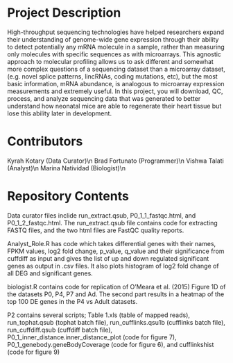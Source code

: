 # Project Description

High-throughput sequencing technologies have helped researchers expand their understanding of genome-wide gene expression through their ability to detect potentially any mRNA molecule in a sample, rather than measuring only molecules with specific sequences as with microarrays. This agnostic approach to molecular profiling allows us to ask different and somewhat more complex questions of a sequencing dataset than a microarray dataset, (e.g. novel splice patterns, lincRNAs, coding mutations, etc), but the most basic information, mRNA abundance, is analogous to microarray expression measurements and extremely useful. In this project, you will download, QC, process, and analyze sequencing data that was generated to better understand how neonatal mice are able to regenerate their heart tissue but lose this ability later in development.
# Contributors

Kyrah Kotary (Data Curator)\n
Brad Fortunato (Programmer)\n
Vishwa Talati (Analyst)\n
Marina Natividad (Biologist)\n

# Repository Contents
Data curator files inclide run_extract.qsub, P0_1_1_fastqc.html, and P0_1_2_fastqc.html. The run_extract.qsub file contains code for extracting FASTQ files, and the two html files are FastQC quality reports.

Analyst_Role.R has code which takes differential genes with their names, FPKM values, log2 fold change, p_value, q_value and their significance from cuffdiff as input and gives the list of up and down regulated significant genes as output in .csv files. It also plots histogram of log2 fold change of all DEG and significant genes.

biologist.R contains code for replication of O’Meara et al. (2015) Figure 1D of the datasets P0, P4, P7 and Ad. The second part results in a heatmap of the top 100 DE genes in the P4 vs Adult datasets.

P2 contains several scripts; Table 1.xls (table of mapped reads), run_tophat.qsub (tophat batch file), run_cufflinks.qsu1b (cufflinks batch file), run_cuffdiff.qsub (cuffdiff batch file), P0_1_inner_distance.inner_distance_plot (code for figure 7), P0_1_genebody.geneBodyCoverage (code for figure 6), and cufflinkshist (code for figure 9)
